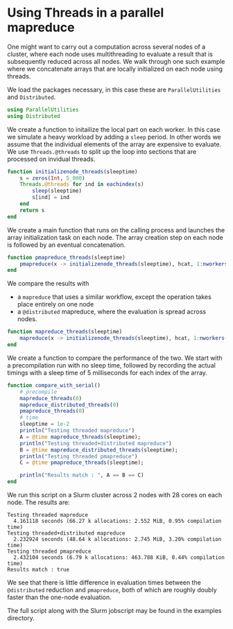 # Using Threads in a parallel mapreduce

One might want to carry out a computation across several nodes of a cluster, where each node uses multithreading to evaluate a result that is subsequently reduced across all nodes. We walk through one such example where we concatenate arrays that are locally initialized on each node using threads.

We load the packages necessary, in this case these are `ParallelUtilities` and `Distributed`.

```julia
using ParallelUtilities
using Distributed
```

We create a function to initailize the local part on each worker. In this case we simulate a heavy workload by adding a `sleep` period. In other words we assume that the individual elements of the array are expensive to evaluate. We use `Threads.@threads` to split up the loop into sections that are processed on invidual threads.

```julia
function initializenode_threads(sleeptime)
    s = zeros(Int, 5_000)
    Threads.@threads for ind in eachindex(s)
        sleep(sleeptime)
        s[ind] = ind
    end
    return s
end
```

We create a main function that runs on the calling process and launches the array initialization task on each node. The array creation step on each node is followed by an eventual concatenation.

```julia
function pmapreduce_threads(sleeptime)
    pmapreduce(x -> initializenode_threads(sleeptime), hcat, 1:nworkers())
end
```

We compare the results with
* a `mapreduce` that uses a similar workflow, except the operation takes place entirely on one node
* a `@distributed` mapreduce, where the evaluation is spread across nodes.

```julia
function mapreduce_threads(sleeptime)
    mapreduce(x -> initializenode_threads(sleeptime), hcat, 1:nworkers())
end
```

We create a function to compare the performance of the two. We start with a precompilation run with no sleep time, followed by recording the actual timings with a sleep time of 5 milliseconds for each index of the array.

```julia
function compare_with_serial()
    # precompile
    mapreduce_threads(0)
    mapreduce_distributed_threads(0)
    pmapreduce_threads(0)
    # time
    sleeptime = 1e-2
    println("Testing threaded mapreduce")
    A = @time mapreduce_threads(sleeptime);
    println("Testing threaded+distributed mapreduce")
    B = @time mapreduce_distributed_threads(sleeptime);
    println("Testing threaded pmapreduce")
    C = @time pmapreduce_threads(sleeptime);

    println("Results match : ", A == B == C)
end
```

We run this script on a Slurm cluster across 2 nodes with 28 cores on each node. The results are:

```console
Testing threaded mapreduce
  4.161118 seconds (66.27 k allocations: 2.552 MiB, 0.95% compilation time)
Testing threaded+distributed mapreduce
  2.232924 seconds (48.64 k allocations: 2.745 MiB, 3.20% compilation time)
Testing threaded pmapreduce
  2.432104 seconds (6.79 k allocations: 463.788 KiB, 0.44% compilation time)
Results match : true
```

We see that there is little difference in evaluation times between the `@distributed` reduction and `pmapreduce`, both of which are roughly doubly faster than the one-node evaluation.

The full script along with the Slurm jobscript may be found in the examples directory.
